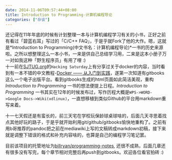 ```yaml
---
date: 2014-11-06T09:57:44+08:00
title: Introduction to Programming-计算机编程导论
categories: ["杂谈"]
---
```


还记得在11年年底的时候有计划整理一本与计算机编程学习有关的小书，正好之前有看过「碧蓝右耳」写过的「C/C++ FAQ」，于是乎就Fork了他的大作。嗯，这就是*Introduction to Programming(中文书名：计算机编程导论)*一书的历史来源啦。之所以想整理这么一本小书，一来是供自己总结学习用，二来是这本小册子万一对如我这种「野生程序员」有用了哩 :)   
十一前在[SJTUG.org](http://sjtug.org)的`Hacking Saturday`上有分享过关于docker的内容，当时看到有一本不错的中文教程-[Docker —— 从入门到实践](http://yeasy.gitbooks.io/docker_practice/)，遂第一次知道有gitbooks这么一个电子出版平台。看到gitbooks生成的html页面如此简洁美观，重构 *Introduction to Programming* 一书的想法便提上日程。*Introduction to Programming* 一书其实在12年的时候发布过，写作历程大概是`WPS->WORD->Google Docs->Wiki(xdlinux)`，一直想移植到类似Github的平台用markdown重写来着。  

十一七天假还是有蛮长的，前三天宅在学校玩保龄球桌球啥的，后面几天寻思着找点其他好玩的路子，于是乎就开始利用git/github/gitbooks愉快地重构了。之前有用b哥推荐的pandoc把之前在mediawiki上写的文稿转成markdown初稿，接下来就是调整下错误的格式和补充内容啥的，也算是自己的编程学习笔记罢。  

目前该项目的托管地址为[billryan/programming-notes](https://github.com/billryan/programming-notes), 还很不成熟，后面几章还有很多没有写完，每个章节相对完整后再push到gitbooks。欢迎各位看官拍砖 :)